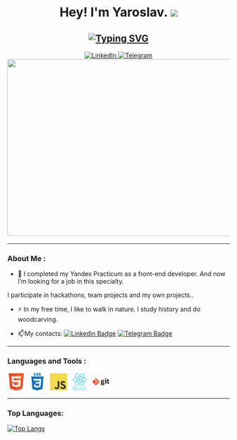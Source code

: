 <h1 align="center">
  Hey! I'm Yaroslav.
  <img src="https://media.giphy.com/media/hvRJCLFzcasrR4ia7z/giphy.gif" width="30px"/>
</h1>
<h2 align="center">
<a href="https://git.io/typing-svg"><img src="https://readme-typing-svg.demolab.com?font=Fira+Code&weight=500&size=18&pause=1000&color=F78029&width=435&lines=I+am+a+Frontend+Developer+from+Russia." alt="Typing SVG" /></a>
</h2>
<div id="badges" align="center">
  <a href="https://www.linkedin.com/in/yaroslav-chertov/">
    <img src="https://img.shields.io/badge/LinkedIn-blue?style=for-the-badge&logo=linkedin&logoColor=white" alt="LinkedIn"/>
  </a>
  <a href="https://t.me/yaroslav_chertov">
    <img src="https://img.shields.io/badge/Telegram-9cf?style=for-the-badge&logo=Telegram&logoColor=white" alt="Telegram"/>
  </a>
</div>
<div align="center">
  <img src="https://media.giphy.com/media/Y4ak9Ki2GZCbJxAnJD/giphy.gif" width="600" height="400"/>
</div>

---

### About Me :
- :telescope: I completed my Yandex Practicum as a front-end developer. And now I’m looking for a job in this specialty.

I participate in hackathons, team projects and my own projects..

- :zap: In my free time, I like to walk in nature. I study history and do woodcarving.

- :mailbox:My contacts: [![Linkedin Badge](https://img.shields.io/badge/-Yaroslav-blue?style=flat&logo=Linkedin&logoColor=white)](https://www.linkedin.com/in/yaroslav-chertov/)
[![Telegram Badge](https://img.shields.io/badge/-Yaroslav-9cf?style=flat&logo=Telegram&logoColor=white)](https://t.me/yaroslav_chertov)

---

### Languages and Tools :
<div>
  <img src="https://github.com/devicons/devicon/blob/master/icons/html5/html5-original.svg" title="HTML5" alt="HTML" width="40" height="40"/>&nbsp;
  <img src="https://github.com/devicons/devicon/blob/master/icons/css3/css3-plain-wordmark.svg" title="CSS3" alt="CSS" width="40" height="40"/>&nbsp;
  <img src="https://github.com/devicons/devicon/blob/master/icons/javascript/javascript-original.svg" title="JavaScript" alt="JavaScript" width="40" height="40"/>&nbsp;
  <img src="https://github.com/devicons/devicon/blob/master/icons/react/react-original-wordmark.svg" title="React" alt="React" width="40" height="40"/>&nbsp;
  <img src="https://github.com/devicons/devicon/blob/master/icons/git/git-original-wordmark.svg" title="Git" **alt="Git" width="40" height="40"/>
</div>

---

### Top Languages:
[![Top Langs](https://github-readme-stats.vercel.app/api/top-langs/?username=Yaroslav-Chertov&layout=compact)](https://github.com/anuraghazra/github-readme-stats)
